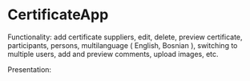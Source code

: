 # CertificateApp
Functionality: add certificate suppliers, edit, delete, preview certificate, participants, persons, multilanguage ( English, Bosnian ), switching to multiple users, add and preview comments, upload images, etc.

Presentation:
